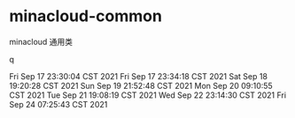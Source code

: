 # minacloud-common

minacloud 通用类

q

Fri Sep 17 23:30:04 CST 2021
Fri Sep 17 23:34:18 CST 2021
Sat Sep 18 19:20:28 CST 2021
Sun Sep 19 21:52:48 CST 2021
Mon Sep 20 09:10:55 CST 2021
Tue Sep 21 19:08:19 CST 2021
Wed Sep 22 23:14:30 CST 2021
Fri Sep 24 07:25:43 CST 2021
